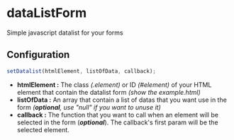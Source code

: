 # dataListForm
Simple javascript datalist for your forms

## Configuration

```javascript
setDatalist(htmlElement, listOfData, callback);
```

* **htmlElement :** The class *(.element)* or ID *(#element)* of your HTML element that contain the datalist form *(show the example.html)*
* **listOfData :** An array that contain a list of datas that you want use in the form *(**optional**, use "null" if you want to unuse it)*
* **callback :** The function that you want to call when an element will be selected in the form (***optional***). The callback's first param will be the selected element.
